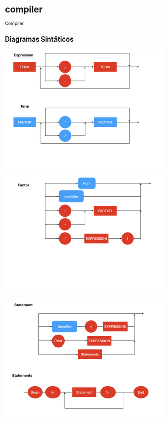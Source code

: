 # compiler
Compiler


## Diagramas Sintáticos

![alt text](https://github.com/gabsmoreira/compiler/raw/master/img/diagrama1.jpeg)


![alt text](https://github.com/gabsmoreira/compiler/raw/master/img/diagram2.jpeg)


![alt text](https://github.com/gabsmoreira/compiler/raw/master/img/diagrama3.jpeg)






